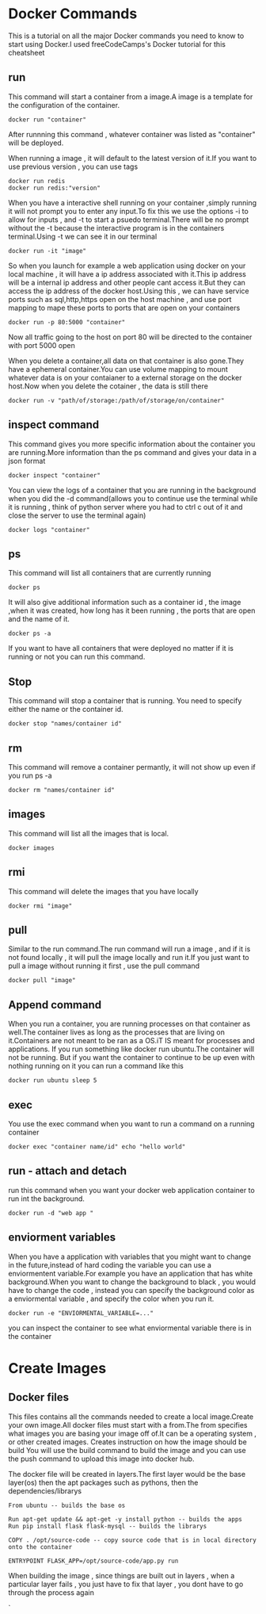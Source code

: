 # Docker Commands
This is a tutorial on all the major Docker commands you need to know to start using Docker.I used freeCodeCamps's
Docker tutorial for this cheatsheet 


## run 

This command will start a container from a image.A image is a template for the configuration of the container.

```
docker run "container"

```
After runnning this command , whatever container was listed as "container" will be deployed.

When running a image , it will default to the latest version of it.If you want to use previous version , you can use tags 

```
docker run redis
docker run redis:"version"

```
When you have a interactive shell running on your container ,simply running it will not prompt you to enter any input.To fix this
we use the options -i to allow for inputs , and -t to start a psuedo terminal.There will be no prompt without the -t because the
interactive program is in the containers terminal.Using -t we can see it in our terminal 

```
docker run -it "image"

```
So when you launch for example a web application using docker on your local machine , it will have a ip address associated with it.This
ip address will be a internal ip address and other people cant access it.But they can access the ip address of the docker host.Using this ,
we can have service ports such as sql,http,https open on the host machine , and use port mapping to mape these ports to ports that are open on
your containers

```
docker run -p 80:5000 "container"
```
Now all traffic going to the host on port 80 will be directed to the container with port 5000 open 


When you delete a container,all data on that container is also gone.They have a ephemeral container.You can use volume mapping
to mount whatever data is on your contaianer to a external storage on the docker host.Now when you delete the cotainer , the data
is still there

```
docker run -v "path/of/storage:/path/of/storage/on/container"
```
## inspect command
This command gives you more specific information about the container you are running.More information than the ps command and
gives your data in a json format

```
docker inspect "container"

```
You can view the logs of a container that you are running in the background when you did the -d command(allows you to continue use 
the terminal while it is running , think of python server where you had to ctrl c out of it and close the server to use the terminal 
again)
```
docker logs "container"

```
## 


## ps 

This command will list all containers that are currently running 

```
docker ps

```

It will also give additional information such as a container id , the image ,when it was created, how long has it been running , 
the ports that are open and the name of it.

```
docker ps -a

```

If you want to have all containers that were deployed no matter if it is running or not you can run this command.


## Stop 


This command will stop a container that is running. You need to specify either the name or the container id.

```
docker stop "names/container id"
```

## rm 

This command will remove a container permantly, it will not show up even if you run ps -a

```
docker rm "names/container id"

```
## images 

This command will list all the images that is local.

```
docker images

```

## rmi

This command will delete the images that you have locally 

```
docker rmi "image" 

```
## pull 

Similar to the run command.The run command will run a image , and if it is not found locally , it will pull the image
locally and run it.If you just want to pull a image without running it first , use the pull command 


```
docker pull "image"

```

## Append command 

When you run a container, you are running processes on that container as well.The container lives as long as the processes
that are living on it.Containers are not meant to be ran as a OS.iT IS meant for processes and applications.
If you run something like docker run ubuntu.The container will not be running. But if you want the container to continue to 
be up even with nothing running on it you can run a command like this 

```
docker run ubuntu sleep 5

```
## exec 

You use the exec command when you want to run a command on a running container 

```
docker exec "container name/id" echo "hello world"

```

## run - attach and detach
run this command when you want your docker web application container to run int the background.

```
docker run -d "web app "

```

## enviorment variables

When you have a application with variables that you might want to change in the future,instead of hard coding
the variable you can use a enviormentent variable.For example you have an application that has white background.When you 
want to change the background to black , you would have to change the code , instead you can specify the background color
as a enviormental variable , and specify the color when you run it.

```
docker run -e "ENVIORMENTAL_VARIABLE=..."

```
you can inspect the container to see what enviormental variable there is in the container

# Create Images

## Docker files
This files contains all the commands needed to create a local image.Create your own image.All docker files must start with a
from.The from specifies what images you are basing your image off of.It can be a operating system , or other created images.
Creates instruction on how the image should be build
You will use the build command to build the image and you can use the push command to upload this image into docker hub.

The docker file will be created in layers.The first layer would be the base layer(os) then the apt packages such as pythons, then 
the dependencies/librarys

```
From ubuntu -- builds the base os 

Run apt-get update && apt-get -y install python -- builds the apps 
Run pip install flask flask-mysql -- builds the librarys

COPY . /opt/source-code -- copy source code that is in local directory onto the container

ENTRYPOINT FLASK_APP=/opt/source-code/app.py run

```
When building the image , since things are built out in layers , when a particular layer fails , you just have to fix that layer , you 
dont have to go through the process again 






















`







